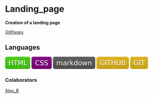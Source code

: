 # Landing_page

**Creation of a landing page**

[GitPages](https://alex-b9.github.io/Landing_page/)

## Languages
![](assets/image/HTML.svg) ![](assets/image/CSS.svg) ![](assets/image/Markdown.svg) ![](assets/image/GitHub.svg) ![](assets/image/Git.svg)

### Colaborators
[Alex_B](https://github.com/Alex-B9)